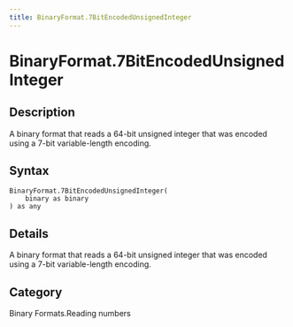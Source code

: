 ```yaml
---
title: BinaryFormat.7BitEncodedUnsignedInteger
---
```


# BinaryFormat.7BitEncodedUnsignedInteger


## Description

A binary format that reads a 64-bit unsigned integer that was encoded using a 7-bit variable-length encoding.


## Syntax

```powerquery
BinaryFormat.7BitEncodedUnsignedInteger(
    binary as binary
) as any
```


## Details

A binary format that reads a 64-bit unsigned integer that was encoded using a 7-bit variable-length encoding.



## Category
Binary Formats.Reading numbers
